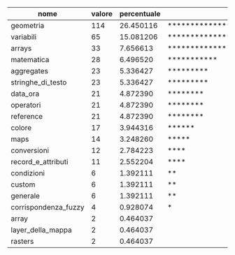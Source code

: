 | nome                 | valore | percentuale | bar                                     |
| -------------------- | ------ | ----------- | --------------------------------------- |
| geometria            | 114    | 26.450116   | *************************************** |
| variabili            | 65     | 15.081206   | **************************              |
| arrays               | 33     | 7.656613    | *************                           |
| matematica           | 28     | 6.496520    | ***********                             |
| aggregates           | 23     | 5.336427    | *********                               |
| stringhe_di_testo    | 23     | 5.336427    | *********                               |
| data_ora             | 21     | 4.872390    | ********                                |
| operatori            | 21     | 4.872390    | ********                                |
| reference            | 21     | 4.872390    | ********                                |
| colore               | 17     | 3.944316    | ******                                  |
| maps                 | 14     | 3.248260    | *****                                   |
| conversioni          | 12     | 2.784223    | ****                                    |
| record_e_attributi   | 11     | 2.552204    | ****                                    |
| condizioni           | 6      | 1.392111    | **                                      |
| custom               | 6      | 1.392111    | **                                      |
| generale             | 6      | 1.392111    | **                                      |
| corrispondenza_fuzzy | 4      | 0.928074    | *                                       |
| array                | 2      | 0.464037    |                                         |
| layer_della_mappa    | 2      | 0.464037    |                                         |
| rasters              | 2      | 0.464037    |                                         |
